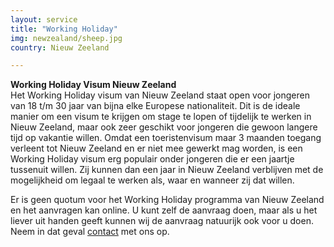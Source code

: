 ```yaml
---
layout: service
title: "Working Holiday"
img: newzealand/sheep.jpg
country: Nieuw Zeeland

---
```

<strong>Working Holiday Visum Nieuw Zeeland</strong><br/>
Het Working Holiday visum van Nieuw Zeeland staat open voor jongeren van 18 t/m 30 jaar van bijna elke Europese nationaliteit. Dit is de ideale manier om een visum te krijgen om stage te lopen of tijdelijk te werken in Nieuw Zeeland, maar ook zeer geschikt voor jongeren die gewoon langere tijd op vakantie willen. Omdat een toeristenvisum maar 3 maanden toegang verleent tot Nieuw Zeeland en er niet mee gewerkt mag worden, is een Working Holiday visum erg populair onder jongeren die er een jaartje tussenuit willen. Zij kunnen dan een jaar in Nieuw Zeeland verblijven met de mogelijkheid om legaal te werken als, waar en wanneer zij dat willen.

Er is geen quotum voor het Working Holiday programma van Nieuw Zeeland en het aanvragen kan online. U kunt zelf de aanvraag doen, maar als u het liever uit handen geeft kunnen wij de aanvraag natuurijk ook voor u doen. Neem in dat geval <a href="{{ site.baseurl }}/contact">contact</a> met ons op.
